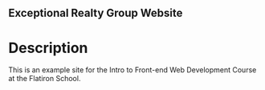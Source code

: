 Exceptional Realty Group Website
---

# Description

This is an example site for the Intro to Front-end Web Development Course at the Flatiron School.